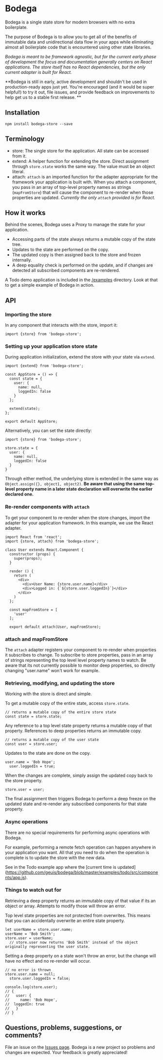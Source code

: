 # Bodega

Bodega is a single state store for modern browsers with no extra boilerplate.

The purpose of Bodega is to allow you to get all of the benefits of immutable data and unidirectional data flow in your apps while eliminating almost all boilerplate code that is encountered using other state libraries.

*Bodega is meant to be framework agnostic, but for the current early phase of development the focus and documentation generally centers on React applications. The store itself has no React dependencies, but the only current adapter is built for React.*

**Bodega is still in early, active development and shouldn't be used in production-ready apps just yet. You're encouraged (and it would be super helpful!) to try it out, file issues, and provide feedback on improvements to help get us to a stable first release.
**

## Installation
    npm install bodega-store --save

## Terminology
- store: The single store for the application. All state can be accessed from it.
- extend: A helper function for extending the store. Direct assignment through `store.state` works the same way. The value must be an object literal.
- attach: `attach` is an imported function for the adapter appropriate for the framework your application is built with. When you attach a component, you pass in an array of top-level property names as strings (`mapFromStore`) that will cause the component to re-render when those properties are updated. *Currently the only `attach` provided is for React.*

## How it works

Behind the scenes, Bodega uses a Proxy to manage the state for your application. 

- Accessing parts of the state always returns a mutable copy of the state tree. 
- Updates to the state are performed on the copy.
- The updated copy is then assigned back to the store and frozen internally. 
- A deep equality check is performed on the update, and if changes are detected all subscribed components are re-rendered.

A Todo demo application is included in the [/examples](https://github.com/geuis/bodega/tree/master/examples/todo "/examples") directory. Look at that to get a simple example of Bodega in action.

## API

### Importing the store

In any component that interacts with the store, import it:

    import {store} from 'bodega-store';

### Setting up your application store state

During application initialization, extend the store with your state via `extend`.

    import {extend} from 'bodega-store';
    
    const AppStore = () => {
      const state = {
        user: {
          name: null,
          loggedIn: false
        }
      };

      extend(state);
    };
    
    export default AppStore;

Alternatively, you can set the state directly:

    import {store} from 'bodega-store';

    store.state = {
      user: {
        name: null,
        loggedIn: false
      }
    }

Through either method, the underlying store is extended in the same way as `Object.assign({}, object1, object2)`. **Be aware that using the same top-level property name in a later state declaration will overwrite the earlier declared one.**

### Re-render components with `attach`
To get your component to re-render when the store changes, import the adapter for your application framework. In this example, we use the React adapter.

    import React from 'react';
    import {store, attach} from 'bodega-store';
    
    class User extends React.Component {
      constructor (props) {
        super(props);
      }
    
      render () {
        return (
          <div>
            <div>User Name: {store.user.name}</div>
            <div>Logged in: {`${store.user.loggedIn}`}</div>
          </div>
        )
      };
    
      const mapFromStore = [
        'user'
      ];
    
      export default attach(User, mapFromStore);

### attach and mapFromStore

The `attach` adapter registers your component to re-render when properties it subscribes to change. To subscribe to store properties, pass in an array of strings representing the top level level property names to watch. Be aware that its not currently possible to monitor deep properties, so directly changing "user.name" won't work for example.

### Retrieving, modifying, and updating the store

Working with the store is direct and simple. 

To get a mutable copy of the entire state, access `store.state`.

    // returns a mutable copy of the entire store state
    const state = store.state;

Any reference to a top level state property returns a mutable copy of that property. References to deep properties returns an immutable copy. 

    // returns a mutable copy of the user state
    const user = store.user;

Updates to the state are done on the copy.

    user.name = 'Bob Hope';
	  user.loggedIn = true;
	
When the changes are complete, simply assign the updated copy back to the store property.

    store.user = user;
	
The final assignment then triggers Bodega to perform a deep freeze on the updated state and re-render any subscribed components for that state property.

### Async operations
There are no special requirements for performing async operations with Bodega.

For example, performing a remote fetch operation can happen anywhere in your application you want. All that you need to do when the operation is complete is to update the store with the new data.

See in the Todo example app where the [current time is updated] (https://github.com/geuis/bodega/blob/master/examples/todo/src/components/app.js).

### Things to watch out for

Retrieving a deep property returns an immutable copy of that value if its an object or array. Attempts to modify those will throw an error.

Top level state properties are not protected from overwrites. This means that you can accidentally overwrite an entire state property.

    let userName = store.user.name;
    userName = 'Bob Smith';
    store.user = userName;
	  // store.user now returns 'Bob Smith' instead of the object originally representing the user state.
	
Setting a deep property on a state won't throw an error, but the change will have no effect and no re-render will occur.

    // no error is thrown
    store.user.name = null;
	  store.user.loggedIn = false;
	
    console.log(store.user);
	// {
	//   user: {
	//     name: 'Bob Hope',
	// 	loggedIn: true
	//   }
	// }

## Questions, problems, suggestions, or comments?

File an issue on the [Issues page](https://github.com/geuis/bodega/issues "Issues page"). Bodega is a new project so problems and changes are expected. Your feedback is greatly appreciated!
